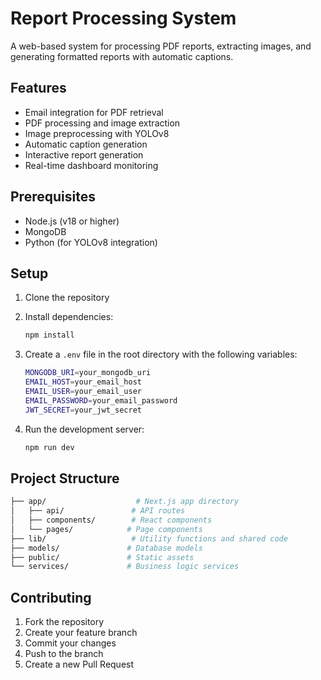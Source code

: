 # Report Processing System

A web-based system for processing PDF reports, extracting images, and generating formatted reports with automatic captions.

## Features

- Email integration for PDF retrieval
- PDF processing and image extraction
- Image preprocessing with YOLOv8
- Automatic caption generation
- Interactive report generation
- Real-time dashboard monitoring

## Prerequisites

- Node.js (v18 or higher)
- MongoDB
- Python (for YOLOv8 integration)

## Setup

1. Clone the repository
2. Install dependencies:

   ```bash
   npm install
   ```

3. Create a `.env` file in the root directory with the following variables:

   ```bash
   MONGODB_URI=your_mongodb_uri
   EMAIL_HOST=your_email_host
   EMAIL_USER=your_email_user
   EMAIL_PASSWORD=your_email_password
   JWT_SECRET=your_jwt_secret
   ```

4. Run the development server:

   ```bash
   npm run dev
   ```

## Project Structure

```bash
├── app/                    # Next.js app directory
│   ├── api/               # API routes
│   ├── components/        # React components
│   └── pages/            # Page components
├── lib/                   # Utility functions and shared code
├── models/               # Database models
├── public/               # Static assets
└── services/             # Business logic services
```

## Contributing

1. Fork the repository
2. Create your feature branch
3. Commit your changes
4. Push to the branch
5. Create a new Pull Request
